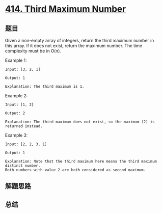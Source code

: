 # [414. Third Maximum Number](https://leetcode.com/problems/third-maximum-number/)

## 题目

Given a non-empty array of integers, return the third maximum number in this array. If it does not exist, return the maximum number. The time complexity must be in O(n).

Example 1:
```
Input: [3, 2, 1]

Output: 1

Explanation: The third maximum is 1.
```


Example 2:
```
Input: [1, 2]

Output: 2

Explanation: The third maximum does not exist, so the maximum (2) is returned instead.
```


Example 3:
```
Input: [2, 2, 3, 1]

Output: 1

Explanation: Note that the third maximum here means the third maximum distinct number.
Both numbers with value 2 are both considered as second maximum.
```

## 解题思路


## 总结


